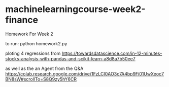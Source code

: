 # machinelearningcourse-week2-finance

Homework For Week 2

to run: 
python homework2.py



ploting 4 regressions from https://towardsdatascience.com/in-12-minutes-stocks-analysis-with-pandas-and-scikit-learn-a8d8a7b50ee7

as well as the an Agent from the Q&A
https://colab.research.google.com/drive/1FzLCI0AO3c7A4bp9Fi01UwXeoc7BN8sW#scrollTo=S8Q9zy5hY6CR